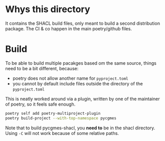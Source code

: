 # Whys this directory

It contains the SHACL build files, only meant to build a second distribution package.
The CI & co happen in the main poetry/github files.

# Build

To be able to build multiple pacakges based om the same source, things need to be a bit different, because:

- poetry does not allow another name for `pyproject.toml`
- you cannot by default include files outside the directory of the `pyproject.toml`

This is neatly worked around via a plugin, written by one of the maintainer of poetry, so it feels safe enough.

```bash
poetry self add poetry-multiproject-plugin
poetry build-project --with-top-namespace pycgmes
```

Note that to build pycgmes-shacl, you **need to** be in the shacl directory. Using `-C` will not work
because of some relative paths.
